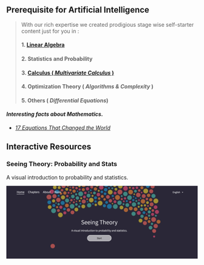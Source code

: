 
## Prerequisite for Artificial Intelligence
 

> With our rich expertise we created prodigious stage wise self-starter content just for you in :
>
>
> #### 1. [Linear Algebra](https://github.com/dprasadk/co-learning-lounge/tree/master/Technology/Artificial%20Intelligence/Maths/Prerequisite%20for%20AI/linear%20algebra)
> #### 2. Statistics and Probability
> #### 3. [Calculus ( *Multivariate Calculus* )](https://github.com/dprasadk/co-learning-lounge/tree/master/Technology/Artificial%20Intelligence/Maths/Prerequisite%20for%20AI/calculus)
> #### 4. Optimization Theory ( *Algorithms & Complexity* )
> #### 5. Others ( *Differential Equations*)
> 

#### *Interesting facts about Mathematics.*
- *[17 Equations That Changed the World](https://medium.com/however-mathematics/17-equations-that-changed-the-world-a043a8c24022)*


## Interactive Resources

### Seeing Theory: Probability and Stats

A visual introduction to probability and statistics.

[<p align="center"><img src="https://github.com/ash11sh/co-learning-lounge/raw/master/imagess/seeing_theory.png" width="1000"></p>](https://seeing-theory.brown.edu)
